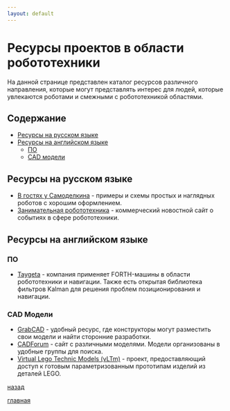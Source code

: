 ```yaml
---
layout: default
---
```



# [](#header-1) Ресурсы проектов в области робототехники

На данной странице представлен каталог ресурсов различного направления,
которые могут представлять интерес для людей, которые увлекаются
роботами и смежными с робототехникой областями.


## Содержание

* [Ресурсы на русском языке](#header-2)
* [Ресурсы на английском языке](#header-3)
  * [ПО](#header-4)
  * [CAD модели](#header-5)


## [](#header-2) Ресурсы на русском языке

* [В гостях у Самоделкина](https://usamodelkina.ru/roboty/) - примеры
и схемы простых и наглядных роботов с хорошим оформлением.
* [Занимательная робототехника](http://edurobots.ru/) - коммерческий
новостной сайт о событиях в сфере робототехники.


## [](#header-3) Ресурсы на английском языке


### [](#header-4) ПО

* [Taygeta](http://taygeta.com/) - компания применяет FORTH-машины
в области робототехники и навигации. Также есть открытая библиотека
фильтров Kalman для решения проблем позиционирования и навигации.


### [](#header-5) CAD Модели

* [GrabCAD](https://grabcad.com/) - удобный ресурс, где конструкторы
могут разместить свои модели и найти сторонние разработки.
* [CADForum](http://www.cadforum.cz) - сайт с различными моделями.
Модели организованы в удобные группы для поиска.
* [Virtual Lego Technic Models (vLTm)](http://virtualtechmodels.com/) -
проект, предоставляющий доступ к готовым параметризованным прототипам
изделий из деталей LEGO.


[назад](index)


[главная](../index)

